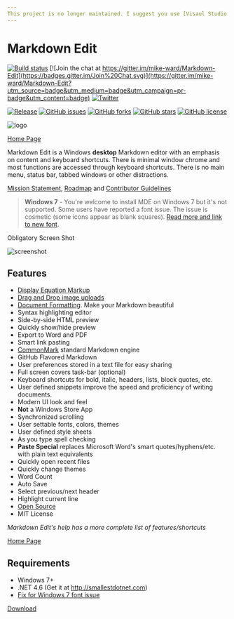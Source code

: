 ```yaml
---
This project is no longer maintained. I suggest you use [Visaul Studio Code](https://code.visualstudio.com). Don't let the `it's a code editor` scare you off. It's accessable and very powerful (and cross platform!). There are several quality Markdown extensions that support many features not found in Markdown Edit.
---
```


Markdown Edit
=============

[![Build
status](https://ci.appveyor.com/api/projects/status/bqawxp5t4615y25s?svg=true)](https://ci.appveyor.com/project/mike-ward/markdown-edit)
[![Join the chat at
https://gitter.im/mike-ward/Markdown-Edit](https://badges.gitter.im/Join%20Chat.svg)](https://gitter.im/mike-ward/Markdown-Edit?utm_source=badge&utm_medium=badge&utm_campaign=pr-badge&utm_content=badge)
[![Twitter](https://img.shields.io/twitter/url/https/github.com/mike-ward/Markdown-Edit.svg?style=social)](https://twitter.com/intent/tweet?text=Wow:&url=http://markdownedit.com)

[![Release](https://img.shields.io/github/release/mike-ward/Markdown-Edit.svg?style=flat-square)](https://github.com/mike-ward/Markdown-Edit/releases/latest)
[![GitHub issues](https://img.shields.io/github/issues/mike-ward/Markdown-Edit.svg)](https://github.com/mike-ward/Markdown-Edit/issues)
[![GitHub forks](https://img.shields.io/github/forks/mike-ward/Markdown-Edit.svg)](https://github.com/mike-ward/Markdown-Edit/network)
[![GitHub stars](https://img.shields.io/github/stars/mike-ward/Markdown-Edit.svg)](https://github.com/mike-ward/Markdown-Edit/stargazers)
[![GitHub license](https://img.shields.io/badge/license-MIT-blue.svg)](https://raw.githubusercontent.com/mike-ward/Markdown-Edit/master/LICENSE.txt)

![logo](https://raw.githubusercontent.com/mike-ward/Markdown-Edit/master/src/MarkdownEdit/logo.png)

[Home Page](http://markdownedit.com)

Markdown Edit is a Windows **desktop** Markdown editor with an emphasis
on content and keyboard shortcuts. There is minimal window chrome and
most functions are accessed through keyboard shortcuts. There is no main
menu, status bar, tabbed windows or other distractions.

[Mission Statement](MISSION_STATEMENT.md), [Roadmap](ROADMAP.md) and
[Contributor Guidelines](CONTRIBUTING.md)

> **Windows 7** - You're welcome to install MDE on Windows 7 but it's
> not supported. Some users have reported a font issue. The issue is
> cosmetic (some icons appear as blank squares). [Read more and link to
> new font](https://github.com/mike-ward/Markdown-Edit/issues/14).

Obligatory Screen Shot

![screenshot](http://i.imgur.com/3zFELBl.png)

Features
--------

-   [Display Equation
    Markup](http://markdownedit.com/markdown-edit-math-equations)
-   [Drag and Drop image
    uploads](http://mike-ward.net/2015/03/31/markdown-edit-1-4-imgur-uploads/)
-   [Document
    Formatting](http://mike-ward.net/2015/04/20/markdown-edit-1-5-released/).
    Make your Markdown beautiful
-   Syntax highlighting editor
-   Side-by-side HTML preview
-   Quickly show/hide preview
-   Export to Word and PDF
-   Smart link pasting
-   [CommonMark](http://commonmark.org) standard Markdown engine
-   GitHub Flavored Markdown
-   User preferences stored in a text file for easy sharing
-   Full screen covers task-bar (optional)
-   Keyboard shortcuts for bold, italic, headers, lists, block
    quotes, etc.
-   User defined snippets improve the speed and proficiency of
    writing documents.
-   Modern UI look and feel
-   **Not** a Windows Store App
-   Synchronized scrolling
-   User settable fonts, colors, themes
-   User defined style sheets
-   As you type spell checking
-   **Paste Special** replaces Microsoft Word's
    smart quotes/hyphens/etc. with plain text equivalents
-   Quickly open recent files
-   Quickly change themes
-   Word Count
-   Auto Save
-   Select previous/next header
-   Highlight current line
-   [Open Source](https://github.com/mike-ward/Markdown-Edit)
-   MIT License

*Markdown Edit's help has a more complete list of features/shortcuts*

[Home Page](http://markdownedit.com)
 
Requirements 
------------

-   Windows 7+
-   .NET 4.6 (Get it at <http://smallestdotnet.com>)
-   [Fix for Windows 7 font
    issue](https://github.com/mike-ward/Markdown-Edit/issues/14)

[Download](https://github.com/mike-ward/Markdown-Edit/releases/latest)
